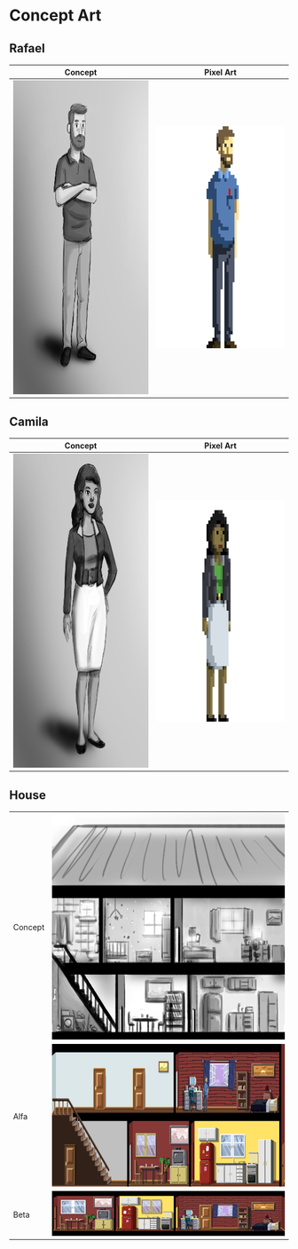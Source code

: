 # Concept Art

## Rafael

Concept | Pixel Art
--------- | ------
<img src="https://github.com/jogosifpr/devlife/blob/master/illustration/characters/concept/rafael.png" width="400" height="566"/> | <img src="https://github.com/jogosifpr/devlife/blob/master/illustration/characters/pixelArt/rafaelPixel_red.png" width="400" height="400"/>

## Camila

Concept | Pixel Art
--------- | ------
<img src="https://github.com/jogosifpr/devlife/blob/master/illustration/characters/concept/camila.png" width="400" height="566"/> | <img src="https://github.com/jogosifpr/devlife/blob/master/illustration/characters/pixelArt/camilaPixel_red.png" width="400" height="400"/>

## House

<table>
    <tr>
        <td>Concept</td>
        <td><img src="https://github.com/jogosifpr/devlife/blob/master/illustration/house/concept/house.jpg" width="600" height="408"/></td>
    </tr>
    <tr>
        <td>Alfa</td>
        <td><img src="https://github.com/jogosifpr/devlife/blob/master/illustration/house/pixelArt/house_alfa.png" width="735" height="257"/></td>
    </tr>
    <tr>
        <td>Beta</td>
        <td><img src="https://github.com/jogosifpr/devlife/blob/master/illustration/house/pixelArt/house_beta.png"/></td>
    </tr>
<table>
